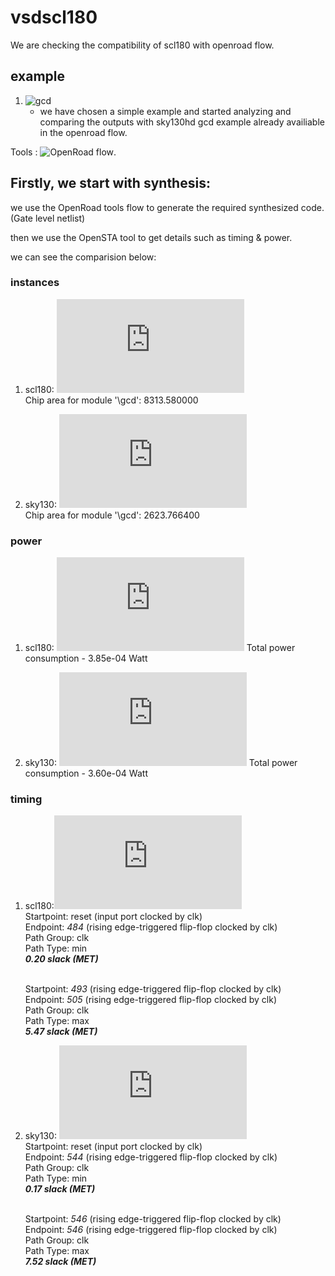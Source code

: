 # vsdscl180

We are checking the compatibility of scl180 with openroad flow.

## example 
  1. ![gcd](https://github.com/vsdip/vsdscl180/blob/main/synthesis/scl180/1_1_yosys.v)
     - we have chosen a simple example and started analyzing and comparing the outputs with sky130hd gcd example already availiable in the openroad flow.

Tools : ![OpenRoad flow](https://github.com/The-OpenROAD-Project/OpenROAD-flow-scripts).

## Firstly, we start with synthesis:

we use the OpenRoad tools flow to generate the required synthesized code.(Gate level netlist)

then we use the OpenSTA tool to get details such as timing & power.

we can see the comparision below:

### instances 
1. scl180: ![stats](https://github.com/vsdip/vsdscl180/blob/83f85ed33278ba3519867a79d0f2ba641ea1c1a4/synthesis/scl180/synth_stat.txt)
 <br>  Chip area for module '\gcd': 8313.580000

        
2. sky130: ![stats](https://github.com/vsdip/vsdscl180/blob/83f85ed33278ba3519867a79d0f2ba641ea1c1a4/synthesis/sky130/synth_stat.txt)
<br>  Chip area for module '\gcd': 2623.766400



### power 
1. scl180: ![power_report](https://github.com/vsdip/vsdscl180/blob/83f85ed33278ba3519867a79d0f2ba641ea1c1a4/synthesis/scl180/power_scl.txt)
   Total power consumption - 3.85e-04 Watt

        
2. sky130: ![power_report](https://github.com/vsdip/vsdscl180/blob/83f85ed33278ba3519867a79d0f2ba641ea1c1a4/synthesis/sky130/power_sky.txt)
   Total power consumption - 3.60e-04 Watt

### timing 
1. scl180:![timing_report](https://github.com/vsdip/vsdscl180/blob/83f85ed33278ba3519867a79d0f2ba641ea1c1a4/synthesis/scl180/timing_details_scl130.txt)
  <br>Startpoint: reset (input port clocked by clk)
  <br>Endpoint: _484_ (rising edge-triggered flip-flop clocked by clk)
  <br>Path Group: clk
  <br>Path Type: min
   <br>_**0.20   slack (MET)**_

    <br>Startpoint: _493_ (rising edge-triggered flip-flop clocked by clk)
    <br>Endpoint: _505_ (rising edge-triggered flip-flop clocked by clk)
    <br>Path Group: clk
    <br>Path Type: max 
    <br>_**5.47   slack (MET)**_
        
2. sky130: ![timing_report](https://github.com/vsdip/vsdscl180/blob/83f85ed33278ba3519867a79d0f2ba641ea1c1a4/synthesis/sky130/timing_details_sky130.txt)
   <br> Startpoint: reset (input port clocked by clk)
   <br>Endpoint: _544_ (rising edge-triggered flip-flop clocked by clk)
   <br>Path Group: clk
   <br>Path Type: min
   <br>_**0.17   slack (MET)**_
  
    <br>Startpoint: _546_ (rising edge-triggered flip-flop clocked by clk)
    <br>Endpoint: _546_ (rising edge-triggered flip-flop clocked by clk)
    <br>Path Group: clk
    <br>Path Type: max
    <br>_**7.52   slack (MET)**_

